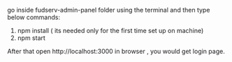 go inside fudserv-admin-panel folder using the terminal and then type below commands:

1) npm install ( its needed only for the first time set up on machine)
2) npm start 

After that open http://localhost:3000 in browser , you would get login page.